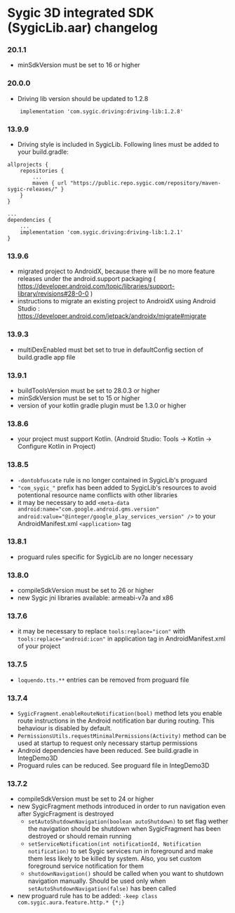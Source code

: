 # Sygic 3D integrated SDK (SygicLib.aar) changelog

### 20.1.1

* minSdkVersion must be set to 16 or higher


### 20.0.0

* Driving lib version should be updated to 1.2.8
```
    implementation 'com.sygic.driving:driving-lib:1.2.8'
```


### 13.9.9

* Driving style is included in SygicLib. Following lines must be added to your build.gradle:
```
allprojects {
    repositories {
        ...
        maven { url "https://public.repo.sygic.com/repository/maven-sygic-releases/" }
    }
}

...
dependencies {
    ...
    implementation 'com.sygic.driving:driving-lib:1.2.1'
}
```

### 13.9.6

* migrated project to AndroidX, because there will be no more feature releases under the android.support packaging ( https://developer.android.com/topic/libraries/support-library/revisions#28-0-0 )
* instructions to migrate an existing project to AndroidX using Android Studio : https://developer.android.com/jetpack/androidx/migrate#migrate

### 13.9.3

* multiDexEnabled must bet set to true in defaultConfig section of build.gradle app file

### 13.9.1

* buildToolsVersion must be set to 28.0.3 or higher
* minSdkVersion must be set to 15 or higher
* version of your kotlin gradle plugin must be 1.3.0 or higher

### 13.8.6

* your project must support Kotlin. (Android Studio: Tools -> Kotlin -> Configure Kotlin in Project)


### 13.8.5

* `-dontobfuscate` rule is no longer contained in SygicLib's proguard
* `"com_sygic_"` prefix has been added to SygicLib's resources to avoid potentional resource name conflicts with other libraries
* it may be necessary to add `<meta-data android:name="com.google.android.gms.version" android:value="@integer/google_play_services_version" />` to your AndroidManifest.xml `<application>` tag


### 13.8.1

* proguard rules specific for SygicLib are no longer necessary


### 13.8.0

* compileSdkVersion must be set to 26 or higher
* new Sygic jni libraries available: armeabi-v7a and x86

  
### 13.7.6
  * it may be necessary to replace `tools:replace="icon"` with `tools:replace="android:icon"` in application tag in AndroidManifest.xml of your project

 
### 13.7.5
  * `loquendo.tts.**` entries can be removed from proguard file           

 
### 13.7.4
  * `SygicFragment.enableRouteNotification(bool)` method lets you enable route instructions in the Android notification bar during routing. This behaviour is disabled by default.
  * `PermissionsUtils.requestMinimalPermissions(Activity)` method can be used at startup to request only necessary startup permissions
  * Android dependencies have been reduced. See build.gradle in IntegDemo3D
  * Proguard rules can be reduced. See proguard file in IntegDemo3D  


### 13.7.2

 * compileSdkVersion must be set to 24 or higher
 * new SygicFragment methods introduced in order to run navigation even after SygicFragment is destroyed
    * `setAutoShutdownNavigation(boolean autoShutdown)` to set flag wether the navigation should be shutdown when SygicFragment has been destroyed or should remain running 
    * `setServiceNotification(int notificationId, Notification notification)` to set Sygic services run in foreground and make them less likely to be killed by system. Also, you set custom foreground service notification for them
    * `shutdownNavigation()` should be called when you want to shutdown navigation manually. Should be used only when `setAutoShutdownNavigation(false)` has been called
 * new proguard rule has to be added: `-keep class com.sygic.aura.feature.http.* {*;}`
 
